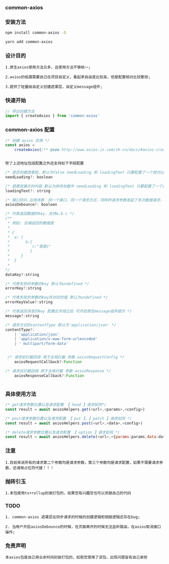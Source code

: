 ### common-axios

### 安装方法

```sh
npm install common-axios -S

yarn add common-axios
```

### 设计目的

    1.原生axios使用方法众多，且使用方法不够统一;

    2.axios的拓展需要自己在项目自定义，看起来自由度比较高，但是配置相对比较繁琐;

    3.提供了轻量级自定义创建遮罩层，自定义message组件;

### 快速开始

```js
// 导出创建方法
import { createAxios } from 'common-axios'
```

### common-axios 配置

```js
/* 创建 axios 实例 */
const axios =
    createAxios(/** @see http://www.axios-js.com/zh-cn/docs/#axios-create-config **/)
```

```js

除了上述地址包括配置之外还支持如下字段配置

/* 是否创建遮罩层，默认为false needLoading 和 loadingText 只要配置了一个就可以生成遮罩层 注意：目前遮罩层针对同步请求的时候 遮罩层有闪烁的行为 不建议使用 */
needLoading?: boolean

/* 遮罩层展示的内容 默认为拼命加载中 needLoading 和 loadingText 只要配置了一个就可以生成遮罩层 注意：目前遮罩层针对同步请求的时候 遮罩层有闪烁的行为 不建议使用 */
loadingText?: string

/* 接口防抖 应用场景：同一个接口，同一个请求方式，同样的请求参数发起了多次数据请求，当第一次发起请求的接口没有返回数据之前，后续的接口都会被取消 默认为false */
axiosDebounce?: boolean

/* 代表返回数据的key，支持a.b.c */
/**
 * 例如: 后端返回的数据是
 *
 * {
 *  a: {
 *       b:{
 *          c:"我是c"
 *         }
 *     }
 *  }
 *
*/
dataKey?:string

/* 代表失败的参数的key 默认为undefined */
errorKey?:string

/* 代表失败的参数的key所对应的值 默认为undefined */
errorKeyValue?:string

/* 代表返回消息的key 配置此字段之后 可开启原生message组件提示 */
message?:string

/* 请求方式的contentType 默认为'application/json' */
contentType?:
    | 'application/json'
    | 'application/x-www-form-urlencoded'
    | ' multipart/form-data'


 /* 请求前拦截回调 用于全局拦截 参数 axiosRequestConfig */
    axiosRequestCallback?:Function

/* 请求后拦截回调 用于全局拦截 参数 axiosResponse */
    axiosResponseCallback?:Function



```

### 具体使用方法

```js
/* get请求参数位置以及请求配置 【 head 】请求如同*/
const result = await axiosHelpers.get(<url>,<params>,<config>)
```

```js
/* post请求参数位置以及请求配置 【 put 】，【 patch 】请求如同 */
const result = await axiosHelpers.post(<url>,<data>,<config>)
```

```js
/* delete请求参数位置以及请求配置 【 option 】请求如同 */
const result = await axiosHelpers.delete(<url>,<{params:params,data:data}>,<config>)

```

### 注意

    1.目前来说所有的请求第二个参数均是请求参数，第三个参数均是请求配置，如果不需要请求参数，还请用占位符代替！！！

### 抛砖引玉

    1.本包使用ts+rollup封装打包的，如果您有兴趣您也可以贡献自己的代码

### TODO

    1. common-axios 遮罩层在同步请求的时候的创建逻辑和销毁逻辑还存在bug;

    2. 当用户开启axiosDebounce的时候，在页面离开的时候无法监听路由，在axios取消接口操作;

### 免责声明

    本axios包是自己用业余时间封装打包的，如若您使用了该包，出现问题皆有自己承担

